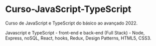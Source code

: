 # Curso-JavaScript-TypeScript
Curso de JavaScript e TypeScript do básico ao avançado 2022.

Javascript e TypeScript - front-end e back-end (Full Stack) - Node, Express, noSQL, React, hooks, Redux, Design Patterns, HTML5, CSS3.

